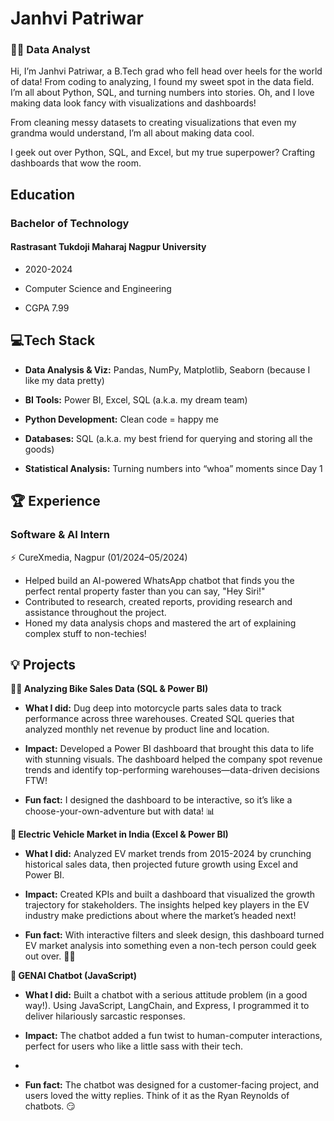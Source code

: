 
# Janhvi Patriwar 
### 👩‍💻 Data Analyst 

Hi, I’m Janhvi Patriwar, a B.Tech grad who fell head over heels for the world of data! From coding to analyzing, I found my sweet spot in the data field. I’m all about Python, SQL, and turning numbers into stories. Oh, and I love making data look fancy with visualizations and dashboards!

From cleaning messy datasets to creating visualizations that even my grandma would understand, I’m all about making data cool. 

I geek out over Python, SQL, and Excel, but my true superpower? Crafting dashboards that wow the room.


##  Education
### Bachelor of Technology
 #### Rastrasant Tukdoji Maharaj Nagpur University
 - 2020-2024 

 - Computer Science and Engineering 
 
 - CGPA   7.99 

## 💻Tech Stack

- **Data Analysis & Viz:** Pandas, NumPy, Matplotlib, Seaborn (because I like my data pretty)

- **BI Tools:** Power BI, Excel, SQL (a.k.a. my dream team)

- **Python Development:** Clean code = happy me

- **Databases:** SQL (a.k.a. my best friend for querying and storing all the goods)

- **Statistical Analysis:** Turning numbers into “whoa” moments since Day 1

## 🏆 Experience

### Software & AI Intern
⚡ CureXmedia, Nagpur  (01/2024–05/2024)

- Helped build an AI-powered WhatsApp chatbot that finds you the perfect rental property faster than you can say, "Hey Siri!"
- Contributed to research, created reports, providing research and assistance throughout the project. 
- Honed my data analysis chops and mastered the art of explaining complex stuff to non-techies!


## 💡 Projects

**🚴‍♂️ Analyzing Bike Sales Data (SQL & Power BI)**
- **What I did:** Dug deep into motorcycle parts sales data to track performance across three warehouses. Created SQL queries that analyzed monthly net revenue by product line and location.

- **Impact:** Developed a Power BI dashboard that brought this data to life with stunning visuals. The dashboard helped the company spot revenue trends and identify top-performing warehouses—data-driven decisions FTW!

- **Fun fact:** I designed the dashboard to be interactive, so it’s like a choose-your-own-adventure but with data! 📊

**🔋 Electric Vehicle Market in India (Excel & Power BI)**

- **What I did:** Analyzed EV market trends from 2015-2024 by crunching historical sales data, then projected future growth using Excel and Power BI.

- **Impact:** Created KPIs and built a dashboard that visualized the growth trajectory for stakeholders. The insights helped key players in the EV industry make predictions about where the market’s headed next!

- **Fun fact:** With interactive filters and sleek design, this dashboard turned EV market analysis into something even a non-tech person could geek out over. 🔌🚗

**🤖 GENAI Chatbot (JavaScript)**

- **What I did:** Built a chatbot with a serious attitude problem (in a good way!). Using JavaScript, LangChain, and Express, I programmed it to deliver hilariously sarcastic responses.

- **Impact:** The chatbot added a fun twist to human-computer interactions, perfect for users who like a little sass with their tech.
- 
- **Fun fact:** The chatbot was designed for a customer-facing project, and users loved the witty replies. Think of it as the Ryan Reynolds of chatbots. 😏


